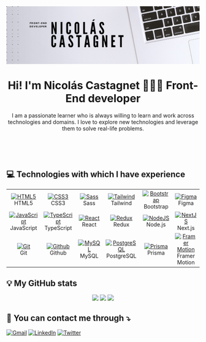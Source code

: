 <img align="center" alt="My-banner" width="auto" src="Banner.png">

<h1 align="center">Hi! I'm Nicolás Castagnet 👨🏽‍💻 Front-End developer</h1>

<div align="center">I am a passionate learner who is always willing to learn and work across technologies and domains. 
I love to explore new technologies and leverage them to solve real-life problems.</div>

<br/>
<div align="center" id="badges">
  <img src="https://visitcount.itsvg.in/api?id=NicoCastagnet&icon=2&color=5" alt=""/>
</div>
<div align="center" id="badges">
  <img src="https://quotes-github-readme.vercel.app/api?type=horizontal&theme=radical" alt=""/>
</div>
<br/>

## 💻 **Technologies with which I have experience**

<table align="center">
  <tr>
    <td align="center" width="100">
      <a href="https://html5.org" target="_blank" rel="noreferrer">
        <img src="https://cdn.worldvectorlogo.com/logos/html-1.svg" width="50" height="50" alt="HTML5" />
      </a>
      <br>HTML5
    </td>
    <td align="center" width="100">
      <a href="https://www.w3.org/Style/CSS/Overview.en.html#" target="_blank" rel="noreferrer">
        <img src="https://cdn.worldvectorlogo.com/logos/css-3.svg" width="50" height="50" alt="CSS3" />
      </a>
      <br>CSS3
    </td>
    <td align="center"  width="100">
      <a href="https://sass-lang.com" target="_blank" rel="noreferrer">
        <img src="https://cdn.worldvectorlogo.com/logos/sass-1.svg" width="50" height="50" alt="Sass" />
      </a>
      <br>Sass
    </td>
    <td align="center" width="100">
      <a href="https://tailwindcss.com" target="_blank" rel="noreferrer">
        <img src="https://cdn.worldvectorlogo.com/logos/tailwindcss.svg" width="50" height="50" alt="Tailwind" />
      </a>
      <br>Tailwind
    </td>
    <td align="center" width="100">
      <a href="https://getbootstrap.com" target="_blank" rel="noreferrer">
        <img src="https://cdn.worldvectorlogo.com/logos/bootstrap-5-1.svg" width="50" height="50" alt="Bootstrap" />
      </a>
      <br>Bootstrap
    </td>
    <td align="center" width="100">
      <a href="https://www.figma.com" target="_blank" rel="noreferrer">
        <img src="https://cdn.worldvectorlogo.com/logos/figma-5.svg" width="50" height="50" alt="Figma" />
      </a>
      <br>Figma
    </td>
  </tr>
  
  <tr>
    <td align="center" width="100">
      <a href="https://www.javascript.com" target="_blank" rel="noreferrer">
        <img src="https://cdn.worldvectorlogo.com/logos/logo-javascript.svg" width="50" height="50" alt="JavaScript" />
      </a>
      <br>JavaScript
    </td>
    <td align="center" width="100">
      <a href="https://www.typescriptlang.org" target="_blank" rel="noreferrer">
        <img src="https://cdn.worldvectorlogo.com/logos/typescript.svg" width="50" height="50" alt="TypeScript" />
      </a>
      <br>TypeScript
    </td>
    <td align="center" width="100">
      <a href="https://react.dev" target="_blank" rel="noreferrer">
        <img src="https://cdn.worldvectorlogo.com/logos/react-2.svg" width="50" height="50" alt="React" />
      </a>
      <br>React
    </td>
    <td align="center" width="100">
      <a href="https://redux.js.org" target="_blank" rel="noreferrer">
        <img src="https://cdn.worldvectorlogo.com/logos/redux.svg" width="50" height="50" alt="Redux" />
      </a>
      <br>Redux
    </td>
    </td>
    <td align="center" width="100">
      <a href="https://nodejs.org/en" target="_blank" rel="noreferrer">
        <img src="https://cdn.worldvectorlogo.com/logos/nodejs-icon.svg" width="50" height="50" alt="NodeJS" />
      </a>
      <br>Node.js
    </td>
    <td align="center" width="100">
      <a href="https://nextjs.org" target="_blank" rel="noreferrer">
        <img src="https://cdn.worldvectorlogo.com/logos/next-js.svg" width="50" height="50" alt="NextJS" />
      </a>
      <br>Next.js
    </td>
  </tr>
  
   <tr>
    <td align="center" width="100">
      <a href="https://git-scm.com" target="_blank" rel="noreferrer">
        <img src="https://cdn.worldvectorlogo.com/logos/git-icon.svg" width="50" height="50" alt="Git" />
      </a>
      <br>Git
    </td>
    <td align="center" width="100">
      <a href="https://github.com" target="_blank" rel="noreferrer">
        <img src="https://cdn.worldvectorlogo.com/logos/github-icon-1.svg" width="50" height="50" alt="Github" />
      </a>
      <br>Github
    </td>
    <td align="center" width="100">
      <a href="https://www.mysql.com" target="_blank" rel="noreferrer">
        <img src="https://cdn.worldvectorlogo.com/logos/mysql-6.svg" width="50" height="50" alt="MySQL" />
      </a>
      <br>MySQL
    </td>
  <td align="center" width="100">
      <a href="https://www.postgresql.org" target="_blank" rel="noreferrer">
        <img src="https://cdn.worldvectorlogo.com/logos/postgresql.svg" width="50" height="50" alt="PostgreSQL" />
      </a>
      <br>PostgreSQL
    </td>
  <td align="center" width="100">
      <a href="https://www.prisma.io" target="_blank" rel="noreferrer">
        <img src="https://cdn.worldvectorlogo.com/logos/prisma-2.svg" width="50" height="50" alt="Prisma" />
      </a>
      <br>Prisma
    </td>
  <td align="center" width="100">
      <a href="https://www.framer.com/motion/" target="_blank" rel="noreferrer">
        <img src="https://cdn.worldvectorlogo.com/logos/framer-motion.svg" width="50" height="50" alt="Framer Motion" />
      </a>
      <br>Framer Motion
    </td>
  </tr>
</table>

## 💡 My GitHub stats

<div align="center">
    <img height="180em" src="https://github-readme-stats.vercel.app/api?username=NicoCastagnet&theme=tokyonight&hide_border=true&include_all_commits=false&count_private=false"/>
    <img height="180em" src="https://github-readme-streak-stats.herokuapp.com/?user=NicoCastagnet&theme=tokyonight&hide_border=true"/>
    <img height="180em" border="none" src="https://github-readme-stats.vercel.app/api/top-langs/?username=NicoCastagnet&theme=tokyonight&hide_border=true&include_all_commits=false&count_private=false&layout=compact"/>
</div>

## 📩 **You can contact me through ⤵**

[![Gmail](https://img.shields.io/badge/-Gmail-FF0000?logo=gmail&logoColor=white)](mailto:nicolascastagnet002@gmail.com)
[![LinkedIn](https://img.shields.io/badge/LinkedIn-%230077B5.svg?logo=linkedin&logoColor=white)](https://linkedin.com/in/NicoCastagnet)
[![Twitter](https://img.shields.io/badge/Twitter-%231DA1F2.svg?logo=Twitter&logoColor=white)](https://twitter.com/NicoCastagnet_)

